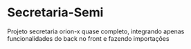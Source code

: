# Secretaria-Semi
Projeto secretaria orion-x quase completo, integrando apenas funcionalidades do back no front e fazendo importações
